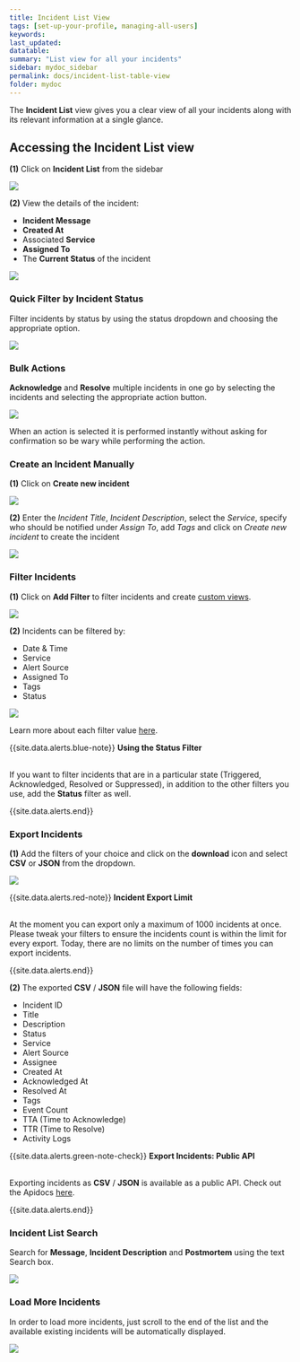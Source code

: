 ```yaml
---
title: Incident List View
tags: [set-up-your-profile, managing-all-users]
keywords: 
last_updated: 
datatable: 
summary: "List view for all your incidents"
sidebar: mydoc_sidebar
permalink: docs/incident-list-table-view
folder: mydoc
---
```


The **Incident List** view gives you a clear view of all your incidents along with its relevant information at a single glance. 

## Accessing the **Incident List** view

**(1)** Click on **Incident List** from the sidebar

![](images/incident_list_1.png)

**(2)** View the details of the incident:

- **Incident Message**
- **Created At**
- Associated **Service**
- **Assigned To**
- The **Current Status** of the incident

![](images/incident_list_2.png)

### Quick Filter by Incident Status

Filter incidents by status by using the status dropdown and choosing the appropriate option.

![](images/incident_list_3.png)

### Bulk Actions

**Acknowledge** and **Resolve** multiple incidents in one go by selecting the incidents and selecting the appropriate action button.

![](images/incident_list_4.png)

When an action is selected it is performed instantly without asking for confirmation so be wary while performing the action.

### Create an Incident Manually

**(1)** Click on **Create new incident** 

![](images/incident_list_5.png)

**(2)** Enter the *Incident Title*, *Incident Description*, select the *Service*, specify who should be notified under *Assign To*, add *Tags* and click on *Create new incident* to create the incident

![](images/incident_list_6.png)

### Filter Incidents

**(1)** Click on **Add Filter** to filter incidents and create [custom views](save-filter-view). 

![](images/incident_list_7.png)

**(2)** Incidents can be filtered by:
- Date & Time
- Service
- Alert Source
- Assigned To
- Tags
- Status

![](images/incident_list_8.png)

Learn more about each filter value [here](filter-incidents).

{{site.data.alerts.blue-note}}
<b>Using the Status Filter</b><br/><br/>
<p>If you want to filter incidents that are in a particular state (Triggered, Acknowledged, Resolved or Suppressed), in addition to the other filters you use, add the <b>Status</b> filter as well.</p>
{{site.data.alerts.end}}

### Export Incidents

**(1)** Add the filters of your choice and click on the **download** icon and select **CSV** or **JSON** from the dropdown.

![](images/incident_list_9.png)

{{site.data.alerts.red-note}}
<b>Incident Export Limit</b><br/><br/>
<p>At the moment you can export only a maximum of 1000 incidents at once. Please tweak your filters to ensure the incidents count is within the limit for every export. Today, there are no limits on the number of times you can export incidents.</p>
{{site.data.alerts.end}}

**(2)** The exported **CSV** / **JSON** file will have the following fields:

- Incident ID
- Title
- Description
- Status
- Service
- Alert Source
- Assignee
- Created At
- Acknowledged At
- Resolved At
- Tags
- Event Count
- TTA (Time to Acknowledge)
- TTR (Time to Resolve)
- Activity Logs


{{site.data.alerts.green-note-check}}
<b>Export Incidents: Public API</b><br/><br/>
<p>Exporting incidents as <b>CSV</b> / <b>JSON</b> is available as a public API. Check out the Apidocs <a href="https://apidocs.squadcast.com/#3d00d5c6-6b9b-410c-a11b-0da72c60d419" target="_blank">here</a>.</p>
{{site.data.alerts.end}}

### Incident List Search

Search for **Message**, **Incident Description** and **Postmortem** using the text Search box.

![](images/incident_list_10.png)

### Load More Incidents

In order to load more incidents, just scroll to the end of the list and the available existing incidents will be automatically displayed.

![](images/incident_list_11.png)